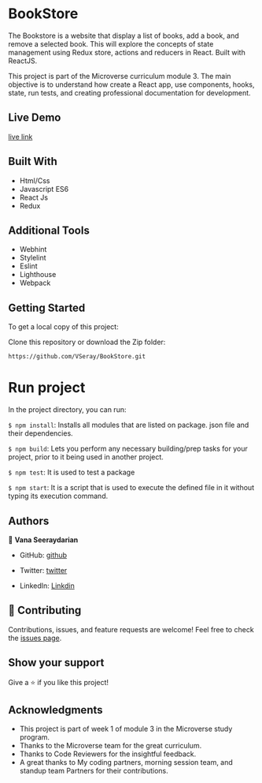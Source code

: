 # BookStore
The Bookstore is a website that display a list of books, add a book, and remove a selected book. This will explore the concepts of state management using Redux store, actions and reducers in React. Built with ReactJS.

This project is part of the Microverse curriculum module 3. The main objective is to understand how create a React app, use components, hooks, state, run tests, and creating professional documentation for development.

## Live Demo
[live link](https://trusting-curran-3b1cc8.netlify.app/)
## Built With

- Html/Css
- Javascript ES6
- React Js
- Redux


## Additional Tools

- Webhint
- Stylelint
- Eslint
- Lighthouse
- Webpack

## Getting Started

To get a local copy of this project:

Clone this repository or download the Zip folder:
```
https://github.com/VSeray/BookStore.git
```
# Run project
In the project directory, you can run:

`$ npm install`: Installs all modules that are listed on package. json file and their dependencies.

`$ npm build`: Lets you perform any necessary building/prep tasks for your project, prior to it being used in another project.

`$ npm test`: It is used to test a package

`$ npm start`: It is a script that is used to execute the defined file in it without typing its execution command.


## Authors

👤 **Vana Seeraydarian**

- GitHub: [github](https://github.com/VSeray)

- Twitter: [twitter](https://twitter.com/home)

- LinkedIn: [Linkdin](https://www.linkedin.com/in/vana-seraydarian-936687191/?lipi=urn%3Ali%3Apage%3Ad_flagship3_feed%3BNyso4dw6Tz6UBL%2Fqkjvtvw%3D%3D)

## 🤝 Contributing

Contributions, issues, and feature requests are welcome!
Feel free to check the [issues page](https://github.com/VSeray/BookStore/issues).

## Show your support

Give a ⭐️ if you like this project!

## Acknowledgments

- This project is part of week 1 of module 3 in the Microverse study program.
- Thanks to the Microverse team for the great curriculum.
- Thanks to Code Reviewers for the insightful feedback.
- A great thanks to My coding partners, morning session team, and standup team Partners for their contributions.